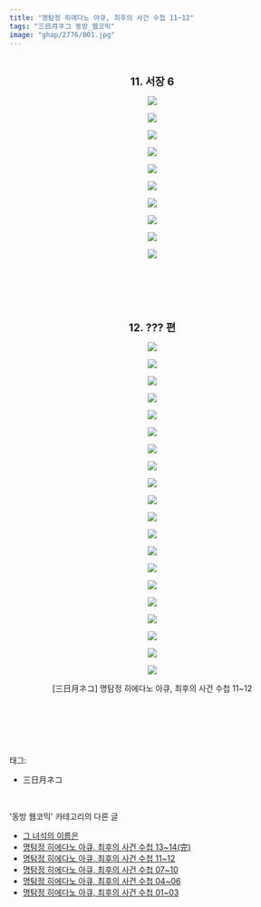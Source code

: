 ```yaml
---
title: "명탐정 히에다노 아큐, 최후의 사건 수첩 11~12"
tags: "三日月ネコ 동방_웹코믹"
image: "ghap/2776/001.jpg"
---
```

<div class="article">
<p style="text-align: center; clear: none; float: none;"><br/></p>
<p style="text-align: center; clear: none; float: none;"><b><span style="font-size: 14pt;">11. 서장 6</span></b></p>
<p style="text-align: center; clear: none; float: none;"><img src="{{ site.nasurl }}/ghap/2776/001.jpg"/></p>
<p style="text-align: center; clear: none; float: none;"><img src="{{ site.nasurl }}/ghap/2776/002.jpg"/></p>
<p style="text-align: center; clear: none; float: none;"><img src="{{ site.nasurl }}/ghap/2776/003.jpg"/></p>
<p style="text-align: center; clear: none; float: none;"><img src="{{ site.nasurl }}/ghap/2776/004.jpg"/></p>
<p style="text-align: center; clear: none; float: none;"><img src="{{ site.nasurl }}/ghap/2776/005.jpg"/></p>
<p style="text-align: center; clear: none; float: none;"><img src="{{ site.nasurl }}/ghap/2776/006.jpg"/></p>
<p style="text-align: center; clear: none; float: none;"><img src="{{ site.nasurl }}/ghap/2776/007.jpg"/></p>
<p style="text-align: center; clear: none; float: none;"><img src="{{ site.nasurl }}/ghap/2776/008.jpg"/></p>
<p style="text-align: center; clear: none; float: none;"><img src="{{ site.nasurl }}/ghap/2776/009.jpg"/></p>
<p style="text-align: center; clear: none; float: none;"><img src="{{ site.nasurl }}/ghap/2776/010.jpg"/></p>
<p style="text-align: center; clear: none; float: none;"><br/></p>
<p style="text-align: center; clear: none; float: none;"><br/></p>
<p style="text-align: center; clear: none; float: none;"><br/></p>
<p style="text-align: center; clear: none; float: none;"><b><span style="font-size: 14pt;">12. ??? 편</span></b></p>
<p></p>
<p style="text-align: center; clear: none; float: none;"><img src="{{ site.nasurl }}/ghap/2776/011.jpg"/></p>
<p style="text-align: center; clear: none; float: none;"><img src="{{ site.nasurl }}/ghap/2776/012.jpg"/></p>
<p style="text-align: center; clear: none; float: none;"><img src="{{ site.nasurl }}/ghap/2776/013.jpg"/></p>
<p style="text-align: center; clear: none; float: none;"><img src="{{ site.nasurl }}/ghap/2776/014.jpg"/></p>
<p style="text-align: center; clear: none; float: none;"><img src="{{ site.nasurl }}/ghap/2776/015.jpg"/></p>
<p style="text-align: center; clear: none; float: none;"><img src="{{ site.nasurl }}/ghap/2776/016.jpg"/></p>
<p style="text-align: center; clear: none; float: none;"><img src="{{ site.nasurl }}/ghap/2776/017.jpg"/></p>
<p style="text-align: center; clear: none; float: none;"><img src="{{ site.nasurl }}/ghap/2776/018.jpg"/></p>
<p style="text-align: center; clear: none; float: none;"><img src="{{ site.nasurl }}/ghap/2776/019.jpg"/></p>
<p style="text-align: center; clear: none; float: none;"><img src="{{ site.nasurl }}/ghap/2776/020.jpg"/></p>
<p style="text-align: center; clear: none; float: none;"><img src="{{ site.nasurl }}/ghap/2776/021.jpg"/></p>
<p style="text-align: center; clear: none; float: none;"><img src="{{ site.nasurl }}/ghap/2776/022.jpg"/></p>
<p style="text-align: center; clear: none; float: none;"><img src="{{ site.nasurl }}/ghap/2776/023.jpg"/></p>
<p style="text-align: center; clear: none; float: none;"><img src="{{ site.nasurl }}/ghap/2776/024.jpg"/></p>
<p style="text-align: center; clear: none; float: none;"><img src="{{ site.nasurl }}/ghap/2776/025.jpg"/></p>
<p style="text-align: center; clear: none; float: none;"><img src="{{ site.nasurl }}/ghap/2776/026.jpg"/></p>
<p style="text-align: center; clear: none; float: none;"><img src="{{ site.nasurl }}/ghap/2776/027.jpg"/></p>
<p style="text-align: center; clear: none; float: none;"><img src="{{ site.nasurl }}/ghap/2776/028.jpg"/></p>
<p style="text-align: center; clear: none; float: none;"><img src="{{ site.nasurl }}/ghap/2776/029.jpg"/></p>
<p style="text-align: center; clear: none; float: none;"><img src="{{ site.nasurl }}/ghap/2776/030.jpg"/></p>
<p style="text-align: center; clear: none; float: none;">[三日月ネコ] 명탐정 히에다노 아큐, 최후의 사건 수첩 11~12</p>
<p style="text-align: center; clear: none; float: none;"><br/></p>
<p><br/></p>
</div><br/>
<div class="tagTrail">
<p>태그: </p>
<ul>
<li>三日月ネコ</li>
</ul>
</div><br/>
<div class="another">
<p>'동방 웹코믹' 카테고리의 다른 글</p>
<ul>
<li><a href="/2016-11-28-ghap_2780">그 녀석의 이름은</a></li>
<li><a href="/2016-11-27-ghap_2777">명탐정 히에다노 아큐, 최후의 사건 수첩 13~14(完)</a></li>
<li><a href="/2016-11-27-ghap_2776">명탐정 히에다노 아큐, 최후의 사건 수첩 11~12</a></li>
<li><a href="/2016-11-27-ghap_2775">명탐정 히에다노 아큐, 최후의 사건 수첩 07~10</a></li>
<li><a href="/2016-11-27-ghap_2774">명탐정 히에다노 아큐, 최후의 사건 수첩 04~06</a></li>
<li><a href="/2016-11-27-ghap_2773">명탐정 히에다노 아큐, 최후의 사건 수첩 01~03</a></li>
</ul>
</div><br/>
<div class="cb_module cb_fluid">
<div class="cb_wrt cb_profile">
</div><!-- commentList close -->
</div><br/>
